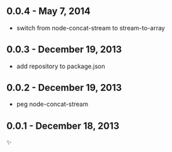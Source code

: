 0.0.4 - May 7, 2014
-------------------------
* switch from node-concat-stream to stream-to-array

0.0.3 - December 19, 2013
-------------------------
* add repository to package.json

0.0.2 - December 19, 2013
-------------------------
* peg node-concat-stream

0.0.1 - December 18, 2013
-------------------------
:sparkles:
